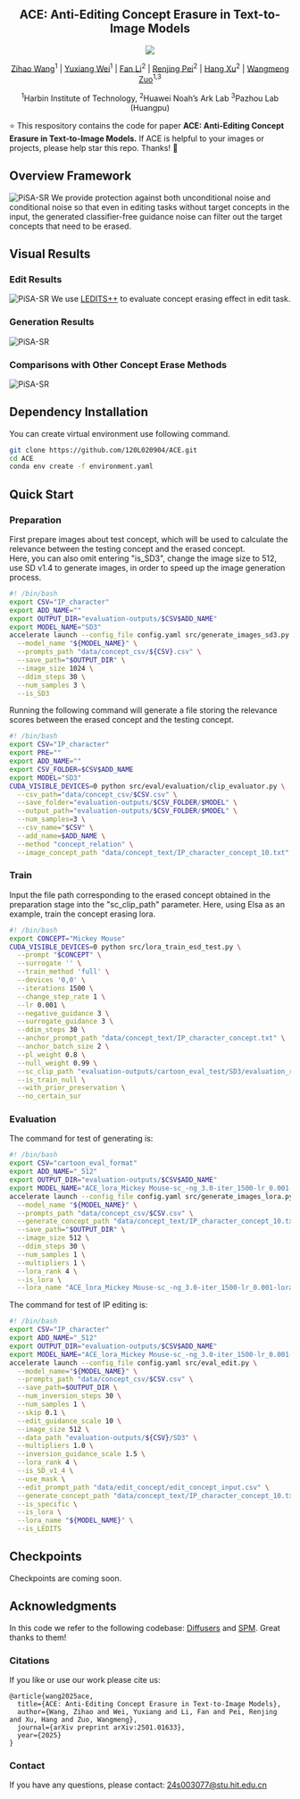 <div align="center">
<h2>ACE: Anti-Editing Concept Erasure in Text-to-Image Models</h2>
<a href="https://arxiv.org/abs/2501.01633"><img src="https://img.shields.io/badge/Paper-Arxiv-red"></a>

[Zihao Wang](https://scholar.google.com.hk/citations?user=rNsMDCUAAAAJ&hl=zh-CN)<sup>1</sup> |
[Yuxiang Wei](https://scholar.google.com/citations?user=hORhL7YAAAAJ&hl=en&oi=ao)<sup>1</sup> |
[Fan Li](https://scholar.google.com/citations?hl=en&user=DRnHw6sAAAAJ)<sup>2</sup> |
[Renjing Pei](https://orcid.org/0000-0001-7513-6576)<sup>2</sup> |
[Hang Xu](https://scholar.google.com.hk/citations?user=J_8TX6sAAAAJ&hl=en)<sup>2</sup> |
[Wangmeng Zuo](https://scholar.google.com/citations?user=rUOpCEYAAAAJ&hl=en)<sup>1,3</sup>

<sup>1</sup>Harbin Institute of Technology, <sup>2</sup>Huawei Noah’s Ark Lab <sup>3</sup>Pazhou Lab (Huangpu)
</div>

:star: This respository contains the code for paper **ACE: Anti-Editing Concept Erasure in Text-to-Image Models.** If ACE is helpful to your images or projects, please help star this repo. Thanks! :hugs:

## Overview Framework
![PiSA-SR](figs/ACE.png)
We provide protection against both unconditional noise and conditional noise so that even in editing tasks without target concepts in the input, the generated classifier-free guidance noise can filter out the target concepts that need to be erased.
## Visual Results
### Edit Results
![PiSA-SR](figs/edit_qualitive.png)
We use [LEDITS++](https://github.com/ml-research/ledits_pp) to evaluate concept erasing effect in edit task.
### Generation Results
![PiSA-SR](figs/edit_qualitive_generate.png)

### Comparisons with Other Concept Erase Methods
![PiSA-SR](figs/edit_qualitive_comparisions.png)

## Dependency Installation
You can create virtual environment use following command.
```bash
git clone https://github.com/120L020904/ACE.git
cd ACE
conda env create -f environment.yaml
```

## Quick Start

### Preparation
First prepare images about test concept, which will be used to calculate the relevance between the testing concept and the erased concept.  
Here, you can also omit entering "is_SD3", change the image size to 512, use SD v1.4 to generate images, in order to speed up the image generation process.
```bash
#! /bin/bash
export CSV="IP_character"
export ADD_NAME=""
export OUTPUT_DIR="evaluation-outputs/$CSV$ADD_NAME"
export MODEL_NAME="SD3"
accelerate launch --config_file config.yaml src/generate_images_sd3.py \
  --model_name "${MODEL_NAME}" \
  --prompts_path "data/concept_csv/${CSV}.csv" \
  --save_path="$OUTPUT_DIR" \
  --image_size 1024 \
  --ddim_steps 30 \
  --num_samples 3 \
  --is_SD3
```
Running the following command will generate a file storing the relevance scores between the erased concept and the testing concept.
```bash
#! /bin/bash
export CSV="IP_character"
export PRE=""
export ADD_NAME=""
export CSV_FOLDER=$CSV$ADD_NAME
export MODEL="SD3"
CUDA_VISIBLE_DEVICES=0 python src/eval/evaluation/clip_evaluator.py \
  --csv_path="data/concept_csv/$CSV.csv" \
  --save_folder="evaluation-outputs/$CSV_FOLDER/$MODEL" \
  --output_path="evaluation-outputs/$CSV_FOLDER/$MODEL" \
  --num_samples=3 \
  --csv_name="$CSV" \
  --add_name=$ADD_NAME \
  --method "concept_relation" \
  --image_concept_path "data/concept_text/IP_character_concept_10.txt"
```
### Train
Input the file path corresponding to the erased concept obtained in the preparation stage into the "sc_clip_path" parameter. Here, using Elsa as an example, train the concept erasing lora.
```bash
#! /bin/bash
export CONCEPT="Mickey Mouse"
CUDA_VISIBLE_DEVICES=0 python src/lora_train_esd_test.py \
  --prompt "$CONCEPT" \
  --surrogate '' \
  --train_method 'full' \
  --devices '0,0' \
  --iterations 1500 \
  --change_step_rate 1 \
  --lr 0.001 \
  --negative_guidance 3 \
  --surrogate_guidance 3 \
  --ddim_steps 30 \
  --anchor_prompt_path "data/concept_text/IP_character_concept.txt" \
  --anchor_batch_size 2 \
  --pl_weight 0.8 \
  --null_weight 0.99 \
  --sc_clip_path "evaluation-outputs/cartoon_eval_test/SD3/evaluation_results_clip_${CONCEPT}_image_None.json" \
  --is_train_null \
  --with_prior_preservation \
  --no_certain_sur 
```

### Evaluation
The command for test of generating is:
```bash
#! /bin/bash
export CSV="cartoon_eval_format"
export ADD_NAME="_512"
export OUTPUT_DIR="evaluation-outputs/$CSV$ADD_NAME"
export MODEL_NAME="ACE_lora_Mickey Mouse-sc_-ng_3.0-iter_1500-lr_0.001-lora-prior_2_tr_null_True_nc_False_no_cer_sur_True_tensor_False_nw_0.99_pl_0.8_sg_new_3.0_is_sc_clip_True"
accelerate launch --config_file config.yaml src/generate_images_lora.py \
  --model_name "${MODEL_NAME}" \
  --prompts_path "data/concept_csv/$CSV.csv" \
  --generate_concept_path "data/concept_text/IP_character_concept_10.txt"\
  --save_path="$OUTPUT_DIR" \
  --image_size 512 \
  --ddim_steps 30 \
  --num_samples 1 \
  --multipliers 1 \
  --lora_rank 4 \
  --is_lora \
  --lora_name "ACE_lora_Mickey Mouse-sc_-ng_3.0-iter_1500-lr_0.001-lora-prior_2_tr_null_True_nc_False_no_cer_sur_True_tensor_False_nw_0.99_pl_0.8_sg_new_3.0_is_sc_clip_True"

```
The command for test of IP editing is:
```bash
#! /bin/bash
export CSV="IP_character"
export ADD_NAME="_512"
export OUTPUT_DIR="evaluation-outputs/$CSV$ADD_NAME"
export MODEL_NAME="ACE_lora_Mickey Mouse-sc_-ng_3.0-iter_1500-lr_0.001-lora-prior_2_tr_null_True_nc_False_no_cer_sur_True_tensor_False_nw_0.99_pl_0.8_sg_new_3.0_is_sc_clip_True"
accelerate launch --config_file config.yaml src/eval_edit.py \
  --model_name="${MODEL_NAME}" \
  --prompts_path "data/concept_csv/$CSV.csv" \
  --save_path=$OUTPUT_DIR \
  --num_inversion_steps 30 \
  --num_samples 1 \
  --skip 0.1 \
  --edit_guidance_scale 10 \
  --image_size 512 \
  --data_path "evaluation-outputs/${CSV}/SD3" \
  --multipliers 1.0 \
  --inversion_guidance_scale 1.5 \
  --lora_rank 4 \
  --is_SD_v1_4 \
  --use_mask \
  --edit_prompt_path "data/edit_concept/edit_concept_input.csv" \
  --generate_concept_path "data/concept_text/IP_character_concept_10.txt" \
  --is_specific \
  --is_lora \
  --lora_name "${MODEL_NAME}" \
  --is_LEDITS
```
## Checkpoints

Checkpoints are coming soon.


## Acknowledgments

In this code we refer to the following codebase: [Diffusers](https://github.com/huggingface/diffusers) and [SPM](https://lyumengyao.github.io/projects/spm). Great thanks to them!

### Citations
If you like or use our work please cite us:

```
@article{wang2025ace,
  title={ACE: Anti-Editing Concept Erasure in Text-to-Image Models},
  author={Wang, Zihao and Wei, Yuxiang and Li, Fan and Pei, Renjing and Xu, Hang and Zuo, Wangmeng},
  journal={arXiv preprint arXiv:2501.01633},
  year={2025}
}
```
### Contact
If you have any questions, please contact: 24s003077@stu.hit.edu.cn